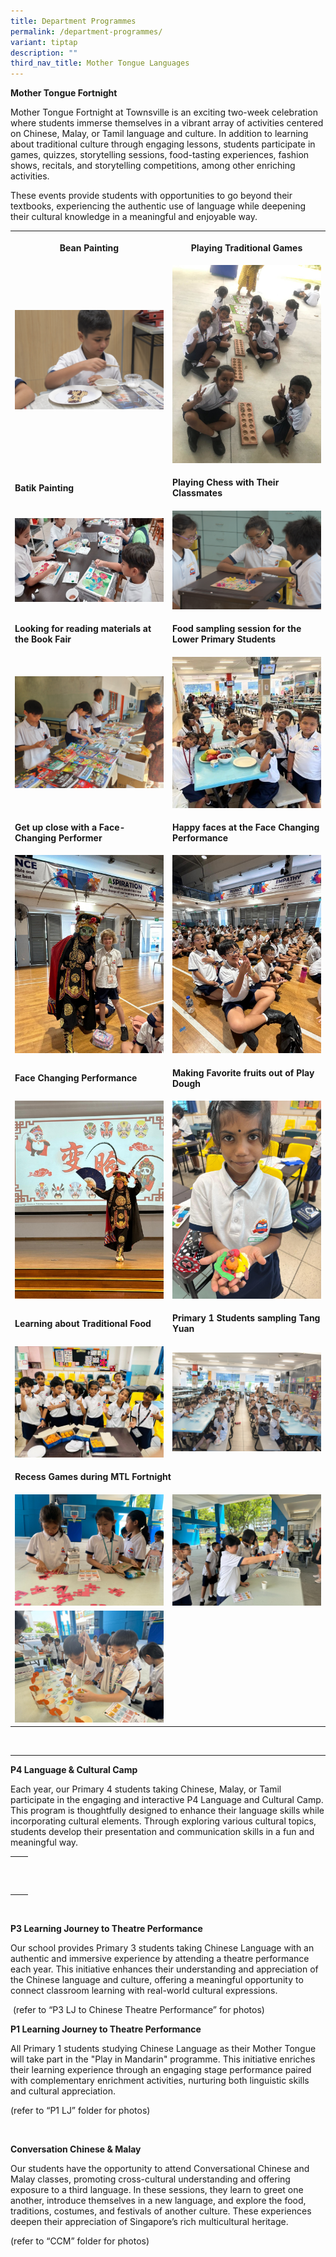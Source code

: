 ```yaml
---
title: Department Programmes
permalink: /department-programmes/
variant: tiptap
description: ""
third_nav_title: Mother Tongue Languages
---
```

<p><strong>Mother Tongue Fortnight</strong>
</p>
<p>Mother Tongue Fortnight at Townsville is an exciting two-week celebration
where students immerse themselves in a vibrant array of activities centered
on Chinese, Malay, or Tamil language and culture. In addition to learning
about traditional culture through engaging lessons, students participate
in games, quizzes, storytelling sessions, food-tasting experiences, fashion
shows, recitals, and storytelling competitions, among other enriching activities.</p>
<p>These events provide students with opportunities to go beyond their textbooks,
experiencing the authentic use of language while deepening their cultural
knowledge in a meaningful and enjoyable way.</p>
<table style="minWidth: 50px">
<colgroup>
<col>
<col>
</colgroup>
<tbody>
<tr>
<th rowspan="1" colspan="1">
<p>Bean Painting</p>
</th>
<th rowspan="1" colspan="1">
<p>Playing Traditional Games</p>
</th>
</tr>
<tr>
<td rowspan="1" colspan="1">
<div class="isomer-image-wrapper">
<img style="width: 100%" height="auto" width="100%" alt="" src="/images/Mother Tongue Language/MTL Fortnight/Bean_Painting.jpg">
</div>
<p></p>
</td>
<td rowspan="1" colspan="1">
<div class="isomer-image-wrapper">
<img style="width: 100%" height="auto" width="100%" alt="" src="/images/Mother Tongue Language/MTL Fortnight/Playing_traditional_games.jpg">
</div>
</td>
</tr>
<tr>
<td rowspan="1" colspan="1">
<p><strong>Batik Painting</strong>
</p>
</td>
<td rowspan="1" colspan="1">
<p><strong>Playing Chess with Their Classmates</strong>
</p>
</td>
</tr>
<tr>
<td rowspan="1" colspan="1">
<div class="isomer-image-wrapper">
<img style="width: 100%" height="auto" width="100%" alt="" src="/images/Mother Tongue Language/MTL Fortnight/Batik_Painting.jpg">
</div>
</td>
<td rowspan="1" colspan="1">
<div class="isomer-image-wrapper">
<img style="width: 100%" height="auto" width="100%" alt="" src="/images/Mother Tongue Language/MTL Fortnight/Playing_chess_with_their_classmates.jpg">
</div>
</td>
</tr>
<tr>
<td rowspan="1" colspan="1">
<p><strong>Looking for reading materials at the Book Fair </strong>
</p>
</td>
<td rowspan="1" colspan="1">
<p><strong>Food sampling session for the Lower Primary Students</strong>
</p>
</td>
</tr>
<tr>
<td rowspan="1" colspan="1">
<div class="isomer-image-wrapper">
<img style="width: 100%" height="auto" width="100%" alt="" src="/images/Mother Tongue Language/MTL Fortnight/Looking_for_reading_materials_at_the_Book_Fair.jpg">
</div>
</td>
<td rowspan="1" colspan="1">
<div class="isomer-image-wrapper">
<img style="width: 100%" height="auto" width="100%" alt="" src="/images/Mother Tongue Language/MTL Fortnight/Food_sampling_session_for_the_Lower_Primary_Students.jpg">
</div>
</td>
</tr>
<tr>
<td rowspan="1" colspan="1">
<p><strong>Get up close with a Face-Changing Performer</strong>
</p>
</td>
<td rowspan="1" colspan="1">
<p><strong>Happy faces at the Face Changing Performance</strong>
</p>
</td>
</tr>
<tr>
<td rowspan="1" colspan="1">
<div class="isomer-image-wrapper">
<img style="width: 100%" height="auto" width="100%" alt="" src="/images/Mother Tongue Language/MTL Fortnight/Get_up_close_with_a_face_changing_performer_.jpg">
</div>
</td>
<td rowspan="1" colspan="1">
<div class="isomer-image-wrapper">
<img style="width: 100%" height="auto" width="100%" alt="" src="/images/Mother Tongue Language/MTL Fortnight/Happy_faces_at_the_Face_Changing_Performance.jpg">
</div>
</td>
</tr>
<tr>
<td rowspan="1" colspan="1">
<p><strong>Face Changing Performance</strong>
</p>
</td>
<td rowspan="1" colspan="1">
<p><strong>Making Favorite fruits out of Play Dough</strong>
</p>
</td>
</tr>
<tr>
<td rowspan="1" colspan="1">
<div class="isomer-image-wrapper">
<img style="width: 100%" height="auto" width="100%" alt="" src="/images/Mother Tongue Language/MTL Fortnight/Face_Changing_Performance.jpg">
</div>
</td>
<td rowspan="1" colspan="1">
<div class="isomer-image-wrapper">
<img style="width: 100%" height="auto" width="100%" alt="" src="/images/Mother Tongue Language/MTL Fortnight/Making_favourtie_fruits_out_of_Play_Dough.jpg">
</div>
</td>
</tr>
<tr>
<td rowspan="1" colspan="1">
<p><strong>Learning about Traditional Food </strong>
</p>
</td>
<td rowspan="1" colspan="1">
<p><strong>Primary 1 Students sampling Tang Yuan</strong>
</p>
</td>
</tr>
<tr>
<td rowspan="1" colspan="1">
<div class="isomer-image-wrapper">
<img style="width: 100%" height="auto" width="100%" alt="" src="/images/Mother Tongue Language/MTL Fortnight/Learning_about_traditional_food.jpg">
</div>
</td>
<td rowspan="1" colspan="1">
<div class="isomer-image-wrapper">
<img style="width: 100%" height="auto" width="100%" alt="" src="/images/Mother Tongue Language/MTL Fortnight/Primary_1_students_sampling_Tang_Yuan.jpg">
</div>
</td>
</tr>
<tr>
<td rowspan="1" colspan="2">
<p><strong>Recess Games during MTL Fortnight</strong>
</p>
</td>
</tr>
<tr>
<td rowspan="1" colspan="1">
<div class="isomer-image-wrapper">
<img style="width: 100%" height="auto" width="100%" alt="" src="/images/Mother Tongue Language/MTL Fortnight/Recess_games_during_MTL_Fortnight_3.jpg">
</div>
</td>
<td rowspan="1" colspan="1">
<div class="isomer-image-wrapper">
<img style="width: 100%" height="auto" width="100%" alt="" src="/images/Mother Tongue Language/MTL Fortnight/Recess_games_during_MTL_Fortnight_1.jpg">
</div>
</td>
</tr>
<tr>
<td rowspan="1" colspan="1">
<div class="isomer-image-wrapper">
<img style="width: 100%" height="auto" width="100%" alt="" src="/images/Mother Tongue Language/MTL Fortnight/Recess_games_during_MTL_Fortnight_2.jpg">
</div>
</td>
<td rowspan="1" colspan="1">
<p></p>
</td>
</tr>
</tbody>
</table>
<p>&nbsp;</p>
<hr>
<p><strong>P4 Language &amp; Cultural Camp</strong>
</p>
<p>Each year, our Primary 4 students taking Chinese, Malay, or Tamil participate
in the engaging and interactive P4 Language and Cultural Camp. This program
is thoughtfully designed to enhance their language skills while incorporating
cultural elements. Through exploring various cultural topics, students
develop their presentation and communication skills in a fun and meaningful
way.</p>
<table style="minWidth: 50px">
<colgroup>
<col>
<col>
</colgroup>
<tbody>
<tr>
<th rowspan="1" colspan="1">
<p></p>
</th>
<th rowspan="1" colspan="1">
<p></p>
</th>
</tr>
<tr>
<td rowspan="1" colspan="1">
<p></p>
</td>
<td rowspan="1" colspan="1">
<p></p>
</td>
</tr>
<tr>
<td rowspan="1" colspan="1">
<p></p>
</td>
<td rowspan="1" colspan="1">
<p></p>
</td>
</tr>
</tbody>
</table>
<p>&nbsp;</p>
<p><strong>P3 Learning Journey to Theatre Performance</strong>
</p>
<p>Our school provides Primary 3 students taking Chinese Language with an
authentic and immersive experience by attending a theatre performance each
year. This initiative enhances their understanding and appreciation of
the Chinese language and culture, offering a meaningful opportunity to
connect classroom learning with real-world cultural expressions. &nbsp;</p>
<p>&nbsp;(refer to “P3 LJ to Chinese Theatre Performance” for photos)</p>
<p><strong>P1 Learning Journey to Theatre Performance</strong>
</p>
<p>All Primary 1 students studying Chinese Language as their Mother Tongue
will take part in the "Play in Mandarin" programme. This initiative enriches
their learning experience through an engaging stage performance paired
with complementary enrichment activities, nurturing both linguistic skills
and cultural appreciation.</p>
<p>(refer to “P1 LJ” folder for photos)</p>
<p>&nbsp;</p>
<p><strong>Conversation Chinese &amp; Malay</strong>
</p>
<p>Our students have the opportunity to attend Conversational Chinese and
Malay classes, promoting cross-cultural understanding and offering exposure
to a third language. In these sessions, they learn to greet one another,
introduce themselves in a new language, and explore the food, traditions,
costumes, and festivals of another culture. These experiences deepen their
appreciation of Singapore’s rich multicultural heritage.</p>
<p>(refer to “CCM” folder for photos)</p>